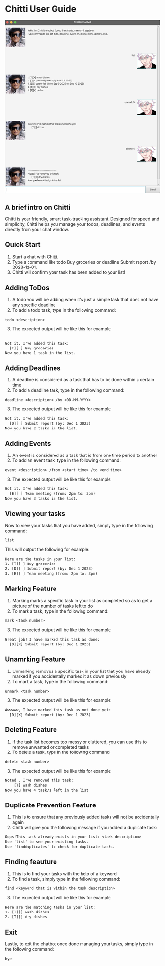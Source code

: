 # Chitti User Guide

![Screenshot of Chitti the chatbot](docs/Ui.png)

## A brief intro on Chitti
Chitti is your friendly, smart task-tracking assistant. 
Designed for speed and simplicity, Chitti helps you manage your todos, deadlines, and events directly from your chat window.

## Quick Start
1. Start a chat with Chitti.
2. Type a command like todo Buy groceries or deadline Submit report /by 2023-12-01.
3. Chitti will confirm your task has been added to your list!

## Adding ToDos
1. A todo you will be adding when it's just a simple task that does not
have any specific deadline
2. To add a todo task, type in the following command:
```declarative
todo <description>
```

3. The expected output will be like this for example:
```text

Got it. I've added this task:
  [T][ ] Buy groceries
Now you have 1 task in the list.
```

## Adding Deadlines
1. A deadline is considered as a task that has to be done within
a certain time
2. To add a deadline task, type in the following command:
```declarative
deadline <description> /by <DD-MM-YYYY>
```
3. The expected output will be like this for example:
```text
Got it. I've added this task:
  [D][ ] Submit report (by: Dec 1 2023)
Now you have 2 tasks in the list.
```

## Adding Events
1. An event is considered as a task that is from one time period to another
2. To add an event task, type in the following command:
```text
event <description> /from <start time> /to <end time>
```
3. The expected output will be like this for example:
```text
Got it. I've added this task:
  [E][ ] Team meeting (from: 2pm to: 3pm)
Now you have 3 tasks in the list.
```

## Viewing your tasks
Now to view your tasks that you have added, simply type in the following
command:
```text
list
```
This will output the following for example:
```text
Here are the tasks in your list:
1. [T][ ] Buy groceries
2. [D][ ] Submit report (by: Dec 1 2023)
3. [E][ ] Team meeting (from: 2pm to: 3pm)
```

## Marking Feature
1. Marking marks a specific task in your list as completed so as to
get a picture of the number of tasks left to do
2. To mark a task, type in the following command:
```text
mark <task number>
```
3. The expected output will be like this for example:
```text
Great job! I have marked this task as done:
  [D][X] Submit report (by: Dec 1 2023)
```

## Unamrking Feature
1. Unmarking removes a specific task in your list that you have already marked
if you accidentally marked it as down previously
2. To mark a task, type in the following command:
```text
unmark <task number>
```
3. The expected output will be like this for example:
```text
Awwwww, I have marked this task as not done yet:
  [D][X] Submit report (by: Dec 1 2023)
```

## Deleting Feature
1. If the task list becomes too messy or cluttered, you can use this to
remove unwanted or completed tasks
2. To delete a task, type in the following command:
```text
delete <task number>
```
3. The expected output will be like this for example:
```text
Noted . I've removed this task:
    [T] wash dishes
Now you have 4 task/s left in the list
```

## Duplicate Prevention Feature
1. This is to ensure that any previously added tasks will not be
accidentally again
2. Chitti will give you the following message if you added a 
duplicate task:
```text
Oops!This task already exists in your list: <task description>
Use 'list' to see your existing tasks.
Use 'findduplicates' to check for duplicate tasks.
```


## Finding feauture
1. This is to find your tasks with the help of a keyword
2. To find a task, simply type in the following command:
```text
find <keyword that is within the task description>
```
3. The expected output will be like this for example:
```text
Here are the matching tasks in your list:
1. [T][] wash dishes
2. [T][] dry dishes
```

## Exit
Lastly, to exit the chatbot once done managing your tasks, simply type
in the following command:
```text
bye
```

